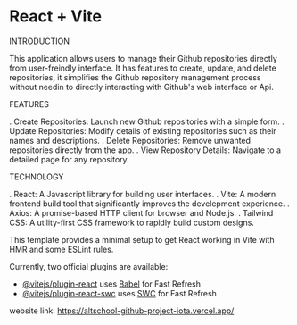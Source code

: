 # React + Vite

INTRODUCTION

This application allows users to manage their Github repositories directly from user-freindly interface. It has features to create, update, and delete repositories, it simplifies the Github repository management process without needin to directly interacting with Github's web interface or Api.


FEATURES

. Create Repositories: Launch new Github repositories with a simple form.
. Update Repositories: Modify details of existing repositories such as their names and descriptions.
. Delete Repositories: Remove unwanted repositories directly from the app.
. View Repository Details: Navigate to a detailed page for any repository.


TECHNOLOGY

. React: A Javascript library for building user interfaces.
. Vite: A modern frontend build tool that significantly improves the develepment experience.
. Axios: A promise-based HTTP client for browser and Node.js.
. Tailwind CSS: A utility-first CSS framework to rapidly build custom designs.



This template provides a minimal setup to get React working in Vite with HMR and some ESLint rules.

Currently, two official plugins are available:

- [@vitejs/plugin-react](https://github.com/vitejs/vite-plugin-react/blob/main/packages/plugin-react/README.md) uses [Babel](https://babeljs.io/) for Fast Refresh
- [@vitejs/plugin-react-swc](https://github.com/vitejs/vite-plugin-react-swc) uses [SWC](https://swc.rs/) for Fast Refresh

website link: https://altschool-github-project-iota.vercel.app/
